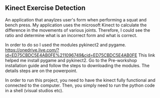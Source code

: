 ## Kinect Exercise Detection


An application that anaylzes user's form when performing a squat and bench press. My application uses the microsoft Kinect to calculate the difference in the movements of various joints. Therefore, I could see the ratio and determine what is an incorrect form and what is correct.

In order to do so I used the modules pykinect2 and pygame.
https://onedrive.live.com/?id=ED75CBDC5E4AB0FE%211096749&cid=ED75CBDC5E4AB0FE
This link helped me install pygame and pykinect2.
Go to the Pre-workshop installation guide and follow the steps to downloading the modules.
The details steps are on the powerpoint.

In order to run this project, you need to have the kinect fully functional and connected to the computer. Then, you simply need to run the python code in a shell (visual studios etc).
